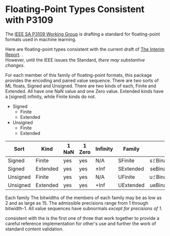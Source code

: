 # Floating-Point Types Consistent with P3109

The [IEEE SA P3109 Working Group](https://standards.ieee.org/iee7e/3109/11165/)
 is drafting a standard for floating-point formats used in machine learning.

Here are floating-point types consistent with the current draft of [The Interim Report](https://github.com/P3109/Public/blob/main/IEEE%20WG%20P3109%20Interim%20Report.pdf).
.</br>
However, until the IEEE issues the Standard, *there may substantive changes*.

For each member of this family of floating-point formats, this package provides the encoding and paired value sequence. There are two sorts of ML floats, Signed and Unsigned. There are two kinds of each, Finite and Extended. All have one NaN value and one Zero value. Extended kinds have a [signed] infinity, while Finite kinds do not.

 - Signed
   - Finite
   - Extended
 - Unsigned
   - Finite
   - Extended
  
| Sort | Kind | 1 NaN | 1 Zero | Infinity | Family      | Generalized Name |
|------|------|-------|--------|----------|-------------|:----------------:|
| Signed   | Finite   | yes | yes | N/A   | SFinite     | s𝚏Binary\<bitwidth\>p\<precision\>      |
| Signed   | Extended | yes | yes | ±Inf  | SExtended   | seBinary\<bitwidth\>p\<precision\>      |
| Unsigned | Finite   | yes | yes | N/A   | UFinite     | u𝚏Binary\<bitwidth\>p\<precision\>      |
| Unsigned | Extended | yes | yes | +Inf  | UExtended   | ueBinary\<bitwidth\>p\<precision\>      |

Each family The bitwidths of the members of each family may be as low as 2 and as large as 15. The admissible precisions range from 1 through bitwidth-1.  All value sequences have subnormals *except for precisions of 1*.


 consistent with the  is the first one of three that work together to provide a careful reference implementation for other's use and further the work of standard content validation.
